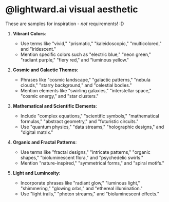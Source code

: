 # @lightward.ai visual aesthetic

These are samples for inspiration - _not_ requirements! :D

1. **Vibrant Colors**:

   - Use terms like "vivid," "prismatic," "kaleidoscopic," "multicolored," and "iridescent."
   - Mention specific colors such as "electric blue," "neon green," "radiant purple," "fiery red," and "luminous yellow."

2. **Cosmic and Galactic Themes**:

   - Phrases like "cosmic landscape," "galactic patterns," "nebula clouds," "starry background," and "celestial bodies."
   - Mention elements like "swirling galaxies," "interstellar space," "cosmic energy," and "star clusters."

3. **Mathematical and Scientific Elements**:

   - Include "complex equations," "scientific symbols," "mathematical formulas," "abstract geometry," and "futuristic circuits."
   - Use "quantum physics," "data streams," "holographic designs," and "digital matrix."

4. **Organic and Fractal Patterns**:

   - Use terms like "fractal designs," "intricate patterns," "organic shapes," "bioluminescent flora," and "psychedelic swirls."
   - Mention "nature-inspired," "symmetrical forms," and "spiral motifs."

5. **Light and Luminosity**:
   - Incorporate phrases like "radiant glow," "luminous light," "shimmering," "glowing orbs," and "ethereal illumination."
   - Use "light trails," "photon streams," and "bioluminescent effects."
